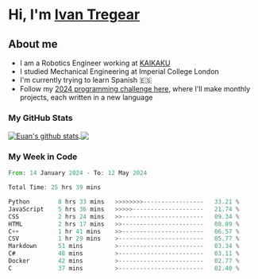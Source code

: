 # Hi, I'm [Ivan Tregear](https://www.linkedin.com/in/ivantregear/)

## About me

* I am a Robotics Engineer working at [KAIKAKU](https://github.com/KAIKAKU-AI)
* I studied Mechanical Engineering at Imperial College London
* I'm currently trying to learn Spanish :es:
* Follow my [2024 programming challenge here](https://github.com/ITregear?tab=repositories), where I'll make monthly projects, each written in a new language


### My GitHub Stats

<a href="#my-github-stats">
  <img align="center" src="https://github-readme-stats.vercel.app/api?username=itregear&count_private=true&show_icons=true&include_all_commits=true&theme=material-palenight" alt="Euan's github stats" />
</a>

<a href="#my-github-stats">
  <img align="center" src="https://github-readme-stats.vercel.app/api/top-langs/?username=itregear&layout=compact&theme=material-palenight" />
</a>

### My Week in Code
<!--START_SECTION:waka-->

```rust
From: 14 January 2024 - To: 12 May 2024

Total Time: 25 hrs 39 mins

Python        8 hrs 33 mins   >>>>>>>>-----------------   33.21 %
JavaScript    5 hrs 36 mins   >>>>>--------------------   21.74 %
CSS           2 hrs 24 mins   >>-----------------------   09.34 %
HTML          2 hrs 17 mins   >>-----------------------   08.89 %
C++           1 hr 41 mins    >>-----------------------   06.57 %
CSV           1 hr 29 mins    >------------------------   05.77 %
Markdown      51 mins         >------------------------   03.34 %
C#            48 mins         >------------------------   03.11 %
Docker        42 mins         >------------------------   02.77 %
C             37 mins         >------------------------   02.40 %
```

<!--END_SECTION:waka-->
